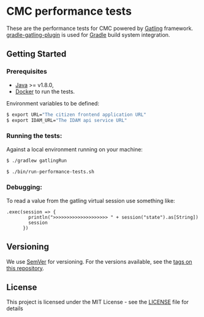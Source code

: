 # CMC performance tests

These are the performance tests for CMC powered by [Gatling](http://gatling.io/#/resources/documentation) 
framework. [gradle-gatling-plugin](https://github.com/lkishalmi/gradle-gatling-plugin) is used
for [Gradle](https://gradle.org/) build system integration.

## Getting Started

### Prerequisites

* [Java](https://www.google.co.uk/search?q=how+to+install+openjdk&oq=how+to+install+openjdk) >= v1.8.0,
* [Docker](https://www.docker.com/) to run the tests.

Environment variables to be defined:

```bash
$ export URL="The citizen frontend application URL"
$ export IDAM_URL="The IDAM api service URL"
```

### Running the tests:

Against a local environment running on your machine:

```bash
$ ./gradlew gatlingRun
```
 
```bash
$ ./bin/run-performance-tests.sh
```

### Debugging:
To read a value from the gatling virtual session use something like:
```
.exec(session => {
        println(">>>>>>>>>>>>>>>>>>>> " + session("state").as[String])
        session
      })
```

## Versioning

We use [SemVer](http://semver.org/) for versioning. For the versions available, see the [tags on this repository](http://git.reform/cmc/performance-tests/tags).

## License

This project is licensed under the MIT License - see the [LICENSE](LICENSE.txt) file for details

